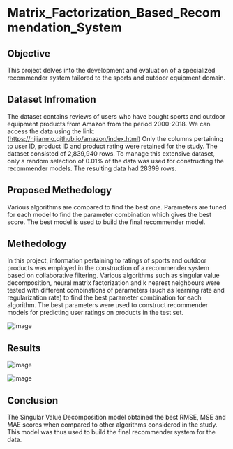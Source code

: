 # Matrix_Factorization_Based_Recommendation_System
## Objective

This project delves into the 
development and evaluation of a specialized 
recommender system tailored to the sports and 
outdoor equipment domain. 

## Dataset Infromation

The dataset contains reviews of users who have bought sports and outdoor equipment products from Amazon from the period 2000-2018.
We can access the data using the link: (https://nijianmo.github.io/amazon/index.html) 
Only the columns pertaining to user ID, product ID and product rating were retained for the study. 
The dataset consisted of 2,839,940 rows. To manage this extensive dataset, only a random selection of 0.01% of the data was used for constructing the recommender models. The resulting data had 28399 rows.

## Proposed Methedology

Various algorithms are compared to find the best one. Parameters are tuned for each model to find the parameter combination which gives the best score. The best model is used to build the final recommender model. 

## Methedology

In this project, information pertaining to ratings of sports and outdoor products was employed in the construction of a recommender system based on collaborative filtering. Various algorithms such as singular value decomposition, neural matrix factorization and k nearest neighbours were tested with different combinations of parameters (such as learning rate and regularization rate) to find the best parameter combination for each algorithm. The best parameters were used to construct recommender models for predicting user ratings on products in the test set.

![image](https://github.com/Harsha-7989/Matrix_Factorization_Based_Recommendation_System/assets/86124041/6cb00284-cd0c-465d-bfc4-a32214e2812c)

## Results

![image](https://github.com/Harsha-7989/Matrix_Factorization_Based_Recommendation_System/assets/86124041/67078bda-0c0f-4e13-b812-fa6ccede557c)


![image](https://github.com/Harsha-7989/Matrix_Factorization_Based_Recommendation_System/assets/86124041/86ba856f-d837-4d8e-a6a8-3a3da4423ebf)



## Conclusion

The Singular Value Decomposition model obtained the best RMSE, MSE and MAE scores when compared to other algorithms considered in the study. This model was thus used to build the final recommender system for the data.

